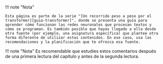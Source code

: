 <!--nota-inicial-start-->
!!! note "Nota"

    Esta página es parte de la serie "[Un recorrido peso a peso por el transformer][guia-transformer]", donde se presenta una guía para aprender cómo funcionan las redes neuronales que procesan textos y cómo se programan. Es también posible que hayas llegado a ella desde otra fuente (por ejemplo, una asignatura específica) que plantee otra forma diferente de utilizar estos contenidos. En ese caso, usa las recomendaciones y la planificación que te ofrezca esa fuente.

[guia-transformer]: ../../intro.md
<!--nota-inicial-end-->

<!--recomendable-start-->
!!! note "Nota"
    Es recomendable que estudies estos comentarios después de una primera lectura del capítulo y antes de la segunda lectura.
<!--recomendable-end-->